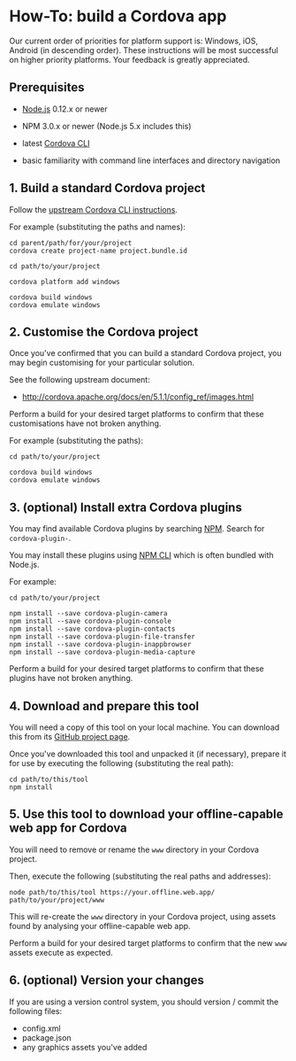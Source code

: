 # How-To: build a Cordova app

Our current order of priorities for platform support is: Windows, iOS, Android
(in descending order). These instructions will be most successful on higher
priority platforms. Your feedback is greatly appreciated.


## Prerequisites

- [Node.js](https://nodejs.org/) 0.12.x or newer

- NPM 3.0.x or newer (Node.js 5.x includes this)

- latest [Cordova CLI](http://cordova.apache.org/docs/en/5.1.1/guide/cli/index.html#link-2)

- basic familiarity with command line interfaces and directory navigation


## 1. Build a standard Cordova project

Follow the [upstream Cordova CLI instructions](http://cordova.apache.org/docs/en/5.1.1/guide/cli/index.html#link-3).

For example (substituting the paths and names):

```shell
cd parent/path/for/your/project
cordova create project-name project.bundle.id

cd path/to/your/project

cordova platform add windows

cordova build windows
cordova emulate windows
```


## 2. Customise the Cordova project

Once you've confirmed that you can build a standard Cordova project, you may
begin customising for your particular solution.

See the following upstream document:

- http://cordova.apache.org/docs/en/5.1.1/config_ref/images.html

Perform a build for your desired target platforms to confirm that these
customisations have not broken anything.

For example (substituting the paths):

```shell
cd path/to/your/project

cordova build windows
cordova emulate windows
```

## 3. (optional) Install extra Cordova plugins

You may find available Cordova plugins by searching [NPM](https://www.npmjs.com/). Search for `cordova-plugin-`.

You may install these plugins using [NPM CLI](https://docs.npmjs.com/cli/install) which is often bundled with Node.js.

For example:

```shell
cd path/to/your/project

npm install --save cordova-plugin-camera
npm install --save cordova-plugin-console
npm install --save cordova-plugin-contacts
npm install --save cordova-plugin-file-transfer
npm install --save cordova-plugin-inappbrowser
npm install --save cordova-plugin-media-capture
```

Perform a build for your desired target platforms to confirm that these plugins
have not broken anything.


## 4. Download and prepare this tool

You will need a copy of this tool on your local machine. You can download
this from its [GitHub project page](https://github.com/blinkmobile/appcache-fetcher.js).

Once you've downloaded this tool and unpacked it (if necessary), prepare it
for use by executing the following (substituting the real path):

```shell
cd path/to/this/tool
npm install
```

## 5. Use this tool to download your offline-capable web app for Cordova

You will need to remove or rename the `www` directory in your Cordova project.

Then, execute the following (substituting the real paths and addresses):

```shell
node path/to/this/tool https://your.offline.web.app/ path/to/your/project/www
```

This will re-create the `www` directory in your Cordova project, using assets
found by analysing your offline-capable web app.

Perform a build for your desired target platforms to confirm that the new `www`
assets execute as expected.


## 6. (optional) Version your changes

If you are using a version control system, you should version / commit the
following files:

- config.xml
- package.json
- any graphics assets you've added
